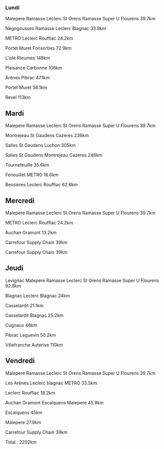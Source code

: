 ### Lundi

Malepere
Ramasse Leclerc St Orens
Ramasse Super U Flourens
39.7km

Négogousses
Ramasse Leclerc Blagnac
33.9km

METRO
Leclerc Rouffiac
24.2km

Portet
Muret
Fonsorbes
72.9km

L'isle
Rieumes
148km

Plaisance
Carbonne
106km

Arènes
Pibrac
47.1km

Portet
Muret
58.1km

Revel
113km


## Mardi

Malepere
Ramasse Leclerc St Orens
Ramasse Super U Flourens
39.7km

Montrejeau
St Gaudens
Cazeres
236km

Salies
St Gaudens
Luchon
305km

Salies
St Gaudens
Montrejeau
Cazeres
246km

Tournefeuille
35.6km

Fenouillet
METRO
16.6km

Bessieres
Leclerc Rouffiac
62.6km

## Mercredi

Malepere
Ramasse Leclerc St Orens
Ramasse Super U Flourens
39.7km

METRO
Leclerc Rouffiac
24.2km

Auchan Gramont
13.2km

Carrefour Supply Chain
39km

Carrefour Supply Chain
39km

## Jeudi

Levignac
Malepere
Ramasse Leclerc St Orens
Ramasse Super U Flourens
92.8km

Blagnac
Leclerc Blagnac
24km

Casselardit
21.1km

Casselardit
Blagnac
25.2km

Cugnaux
46km

Pibrac
Leguevin
50.2km

Villefranche
Auterive
110km

## Vendredi

Malepere
Ramasse Leclerc St Orens
Ramasse Super U Flourens
39.7km

Les Arènes
Leclerc blagnac
METRO
33.5km

Leclerc Rouffiac
18.2km

Auchan Gramont
Escalquens
Malepere
45.9km

Escalquens
45km

Malepere
27.9km

Carrefour Supply Chain
39km

Total : 2202km
